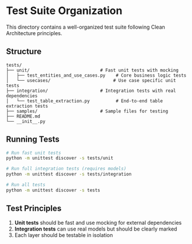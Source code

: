 # Test Suite Organization

This directory contains a well-organized test suite following Clean Architecture principles.

## Structure

```
tests/
├── unit/                           # Fast unit tests with mocking
│   ├── test_entities_and_use_cases.py    # Core business logic tests
│   └── usecases/                        # Use case specific unit tests
├── integration/                    # Integration tests with real dependencies
│   └── test_table_extraction.py          # End-to-end table extraction tests
├── samples/                        # Sample files for testing
├── README.md
└── __init__.py
```

## Running Tests

```bash
# Run fast unit tests
python -m unittest discover -s tests/unit

# Run full integration tests (requires models)
python -m unittest discover -s tests/integration

# Run all tests
python -m unittest discover -s tests
```

## Test Principles

1. **Unit tests** should be fast and use mocking for external dependencies
2. **Integration tests** can use real models but should be clearly marked
4. Each layer should be testable in isolation
